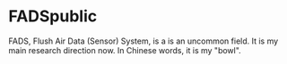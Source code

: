 # FADSpublic
FADS, Flush Air Data (Sensor) System, is a is an uncommon field. It is my main research direction now. In Chinese words, it is my "bowl".
